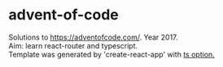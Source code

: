 # advent-of-code

Solutions to https://adventofcode.com/. Year 2017.<br>
Aim: learn react-router and typescript.<br>
Template was generated by 'create-react-app' with 
<a href="https://github.com/wmonk/create-react-app-typescript">ts option.</a>

